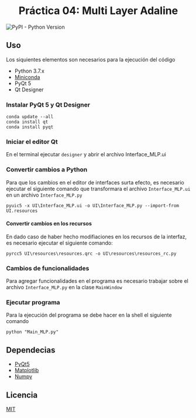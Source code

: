 # <center>Práctica 04: Multi Layer Adaline</center>
![PyPI - Python Version](https://img.shields.io/badge/python-3.5%20|%203.6%20|%203.7-blue)

## Uso
<p>Los siquientes elementos son necesarios para la ejecución del código</p>

+ Python 3.7.x
+ [Miniconda](https://docs.conda.io/en/latest/miniconda.html)
+ PyQt 5
+ Qt Designer

### Instalar PyQt 5 y Qt Designer

```
conda update --all
conda install qt
conda install pyqt
```

### Iniciar el editor Qt

En el terminal ejecutar `designer` y abrir el archivo Interface_MLP.ui

### Convertir cambios a Python

Para que los cambios en el editor de interfaces surta efecto, es necesario ejecutar el siguiente comando que transformara el archivo `Interface_MLP.ui` en un archivo `Interface_MLP.py`

```
pyuic5 -x UI\Interface_MLP.ui -o UI\Interface_MLP.py --import-from UI.resources
```

#### Convertir cambios en los recursos

En dado caso de haber hecho modifiaciones en los recursos de la interfaz, es necesario ejecutar el siguiente comando:

```
pyrcc5 UI\resources\resources.qrc -o UI\resources\resources_rc.py
```

### Cambios de funcionalidades

Para agregar funcionalidades en el programa es necesario trabajar sobre el archivo `Interface_MLP.py` en la clase `MainWindow`

### Ejecutar programa

Para la ejecución del programa se debe hacer en la shell el siguiente comando

```
python "Main_MLP.py"
```



## Dependecias
+ [PyQt5](https://www.riverbankcomputing.com/static/Docs/PyQt5/)
+ [Matplotlib](https://matplotlib.org/)
+ [Numpy](https://numpy.org/)

## Licencia
[MIT](https://choosealicense.com/licenses/mit/)